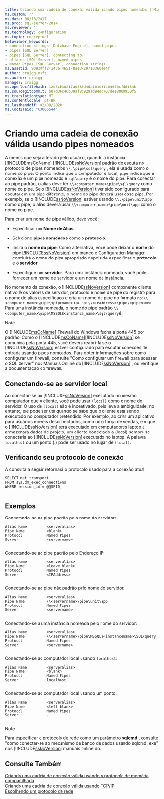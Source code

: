 ```yaml
---
title: Criando uma cadeia de conexão válida usando pipes nomeados | Microsoft Docs
ms.custom: ''
ms.date: 06/13/2017
ms.prod: sql-server-2014
ms.reviewer: ''
ms.technology: configuration
ms.topic: conceptual
helpviewer_keywords:
- connection strings [Database Engine], named pipes
- pipes [SQL Server]
- pipes [SQL Server], connecting to
- aliases [SQL Server], named pipes
- Named Pipes [SQL Server], connection strings
ms.assetid: 90930ff2-143b-4651-8ae3-297103600e4f
author: craigg-msft
ms.author: craigg
manager: craigg
ms.openlocfilehash: 12d5cb30217a0580d4da101d614b4930cfd8184b
ms.sourcegitcommit: b87d36c46b39af8b929ad94ec707dee8800950f5
ms.translationtype: MT
ms.contentlocale: pt-BR
ms.lasthandoff: 02/08/2020
ms.locfileid: "63065544"
---
```

# <a name="creating-a-valid-connection-string-using-named-pipes"></a>Criando uma cadeia de conexão válida usando pipes nomeados
  A menos que seja alterado pelo usuário, quando a instância [!INCLUDE[msCoName](../../includes/msconame-md.md)] [!INCLUDE[ssNoVersion](../../includes/ssnoversion-md.md)] padrão do escuta no protocolo de pipes nomeados `\\.\pipe\sql\query` , ela é usada como o nome do pipe. O ponto indica que o computador é local, `pipe` indica que a conexão é um pipe nomeado e `sql\query` é o nome do pipe. Para conectar ao pipe padrão, o alias deve ter `\\<computer_name>\pipe\sql\query` como nome do pipe. Se o [!INCLUDE[ssNoVersion](../../includes/ssnoversion-md.md)] tiver sido configurado para escutar em um pipe diferente, o nome do pipe deverá usar esse pipe. Por exemplo, se o [!INCLUDE[ssNoVersion](../../includes/ssnoversion-md.md)] estiver usando `\\.\pipe\unit\app` como o pipe, o alias deverá usar `\\<computer_name>\pipe\unit\app` como o nome do pipe.  
  
 Para criar um nome de pipe válido, deve você:  
  
-   Especificar um **Nome de Alias**.  
  
-   Selecione **pipes nomeados** como o **protocolo**.  
  
-   Insira o **nome do pipe**. Como alternativa, você pode deixar o **nome** do pipe [!INCLUDE[ssNoVersion](../../includes/ssnoversion-md.md)] em branco e Configuration Manager concluirá o nome do pipe apropriado depois de especificar o **protocolo** e o **servidor**  
  
-   Especifique um **servidor**. Para uma instância nomeada, você pode fornecer um nome de servidor e um nome de instância.  
  
 No momento da conexão, o [!INCLUDE[ssNoVersion](../../includes/ssnoversion-md.md)] componente cliente nativo lê os valores de servidor, protocolo e nome de pipe do registro para o nome de alias especificado e cria um nome de pipe no formato `np:\\<computer_name>\pipe\<pipename>` ou. `np:\\<IPAddress>\pipe\<pipename>` Para uma instância nomeada, o nome do pipe padrão `\\<computer_name>\pipe\MSSQL$<instance_name>\sql\query`é.  
  
> [!NOTE]  
>  O [!INCLUDE[msCoName](../../includes/msconame-md.md)] Firewall do Windows fecha a porta 445 por padrão. Como o [!INCLUDE[msCoName](../../includes/msconame-md.md)][!INCLUDE[ssNoVersion](../../includes/ssnoversion-md.md)] se comunica pela porta 445, você deverá reabri-la se o [!INCLUDE[ssNoVersion](../../includes/ssnoversion-md.md)] estiver configurado para escutar conexões de entrada usando pipes nomeados. Para obter informações sobre como configurar um firewall, consulte "Como configurar um firewall para acessar o SQL Server" nos Manuais Online do [!INCLUDE[ssNoVersion](../../includes/ssnoversion-md.md)] , ou verifique a documentação do firewall.  
  
## <a name="connecting-to-the-local-server"></a>Conectando-se ao servidor local  
 Ao conectar-se ao [!INCLUDE[ssNoVersion](../../includes/ssnoversion-md.md)] executado no mesmo computador que o cliente, você pode usar `(local)` como o nome do servidor. O uso de `(local)` não é incentivado, pois leva a ambiguidade; no entanto, ele pode ser útil quando se sabe que o cliente está sendo executado no computador pretendido. Por exemplo, ao criar um aplicativo para usuários móveis desconectados, como uma força de vendas, em que o [!INCLUDE[ssNoVersion](../../includes/ssnoversion-md.md)] será executado em computadores laptop e armazenará dados de projeto, um cliente conectado a (local) sempre se conectaria ao [!INCLUDE[ssNoVersion](../../includes/ssnoversion-md.md)] executado no laptop. A palavra `localhost` ou um ponto (.) pode ser usado no lugar de `(local)`.  
  
## <a name="verifying-your-connection-protocol"></a>Verificando seu protocolo de conexão  
 A consulta a seguir retornará o protocolo usado para a conexão atual.  
  
```  
SELECT net_transport   
FROM sys.dm_exec_connections   
WHERE session_id = @@SPID;  
  
```  
  
## <a name="examples"></a>Exemplos  
 Conectando-se ao pipe padrão pelo nome do servidor:  
  
```  
Alias Name         <serveralias>  
Pipe Name          <blank>  
Protocol           Named Pipes  
Server             <servername>  
  
```  
  
 Conectando-se ao pipe padrão pelo Endereço IP:  
  
```  
Alias Name         <serveralias>  
Pipe Name          <leave blank>  
Protocol           Named Pipes  
Server             <IPAddress>  
  
```  
  
 Conectando-se ao pipe não padrão pelo nome do servidor:  
  
```  
Alias Name         <serveralias>  
Pipe Name          \\<servername>\pipe\unit\app  
Protocol           Named Pipes  
Server             <servername>  
  
```  
  
 Conectando-se a uma instância nomeada pelo nome do servidor:  
  
```  
Alias Name         <serveralias>  
Pipe Name          \\<servername>\pipe\MSSQL$<instancename>\SQL\query  
Protocol           Named Pipes  
Server             <servername>  
  
```  
  
 Conectando-se ao computador local usando `localhost`:  
  
```  
Alias Name         <serveralias>  
Pipe Name          <blank>  
Protocol           Named Pipes  
Server             localhost  
  
```  
  
 Conectando-se ao computador local usando um ponto:  
  
```  
Alias Name         <serveralias>  
Pipe Name          <left blank>  
Protocol           Named Pipes  
Server             .  
  
```  
  
> [!NOTE]  
>  Para especificar o protocolo de rede como um parâmetro **sqlcmd** , consulte "como conectar-se ao mecanismo de banco de dados usando sqlcmd. exe" nos [!INCLUDE[ssNoVersion](../../includes/ssnoversion-md.md)] manuais online do.  
  
## <a name="see-also"></a>Consulte Também  
 [Criando uma cadeia de conexão válida usando o protocolo de memória compartilhada](../../../2014/tools/configuration-manager/creating-a-valid-connection-string-using-shared-memory-protocol.md)   
 [Criando uma cadeia de conexão válida usando TCP/IP](../../../2014/tools/configuration-manager/creating-a-valid-connection-string-using-tcp-ip.md)   
 [Escolhendo um protocolo de rede](../../../2014/tools/configuration-manager/choosing-a-network-protocol.md)  
  
  
